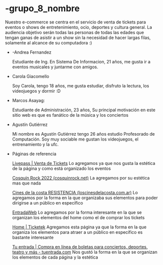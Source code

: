 # -grupo_8_nombre

Nuestro e-commerce se centra en el servicio de venta de tickets para eventos o shows de entretenimiento, ocio, deportes y cultura general.
La audiencia objetivo serán todas las personas de todas las edades que tengan ganas de asistir a un show sin la necesidad de hacer largas filas, solamente al alcance de su computadora :)

- -Andrea Fernandez
    
    Estudiante de Ing. En Sistema De Informacion, 21 años, me gusta ir a eventos musicales y juntarme con amigos.
    
- Carola Giacomello
    
    Soy Carola, tengo 18 años, me gusta estudiar, disfruto la lectura, los videojuegos y dormir :D
    
- Marcos Asayag:
    
    Estudiante de Administración, 23 años, Su principal motivación en este sitio web es que es fanático de la música y los conciertos
    
- Agustín Gutiérrez
    
    Mi nombre es Agustín Gutiérrez tengo 26 años estudio Profesorado de Computación. Soy muy sociable me gustan los videojuegos, el entrenamiento y la ufc.



- Páginas de referencia
    
    [Livepass | Venta de Tickets](https://www.livepass.com.ar/)
    Lo agregamos ya que nos gusta la estética de la página y como está organizado los eventos 
    
    [Cosquín Rock 2022 (cosquinrock.net)](https://cosquinrock.net/)
    La agregamos por su estética mas que nada

    [Cines de la costa RESISTENCIA (loscinesdelacosta.com.ar)](http://resistencia.loscinesdelacosta.com.ar/)
    Lo agregamos por la forma en la que organizaba sus elementos para poder dirigirse a un público en específico

    [EntradaWeb](https://www.entradaweb.com.ar/)
    Lo agregamos por la forma interesante en la que se organizan los elementos del home como el de comprar los tickets

    [Home | Ticketek](https://www.ticketek.com.ar/)
    Agregamos esta página ya que la forma en la que organiza los elementos para atraer a un público en específico es bastante interesante

    [Tu entrada | Compra en línea de boletas para conciertos, deportes, teatro y más - tuentrada.com](https://tuentrada.com/)
    Nos gustó la forma en la que se organizan los elementos de cada página y la estética